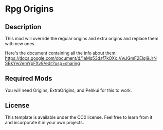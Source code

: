 # Rpg Origins

## Description

This mod will override the regular origins and extra origins and replace them with new ones.

Here's the document containing all the info about them:
https://docs.google.com/document/d/1aMq53dsf7kOXx_VwJGmF2ElgI9JrNSBkYw2emYpFXv8/edit?usp=sharing

## Required Mods

You will need Origins, ExtraOrigins, and Pehkui for this to work.

## License

This template is available under the CC0 license. Feel free to learn from it and incorporate it in your own projects.
